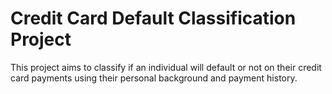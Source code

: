 # Credit Card Default Classification Project
This project aims to classify if an individual will default or not on their credit card payments using their personal background and payment history.
